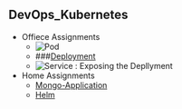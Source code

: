 ## DevOps_Kubernetes
- Offiece Assignments
    - ![Pod](https://github.com/PriyeshRaiMinfy/DevOpsCohort_Kubernetes/tree/main/OfficeAssignment/D1)
    - ###[Deployment](https://github.com/PriyeshRaiMinfy/DevOpsCohort_Kubernetes/tree/main/OfficeAssignment/D2)
    - ![Service : Exposing the Depllyment](https://github.com/PriyeshRaiMinfy/DevOpsCohort_Kubernetes/tree/main/OfficeAssignment/D3)
- Home Assignments
    - [Mongo-Application](https://github.com/PriyeshRaiMinfy/DevOpsCohort_Kubernetes/tree/main/HomeAssignmet/MongoApp) 
    - [Helm](https://github.com/PriyeshRaiMinfy/DevOpsCohort_Kubernetes/tree/main/HomeAssignmet/Helm)
